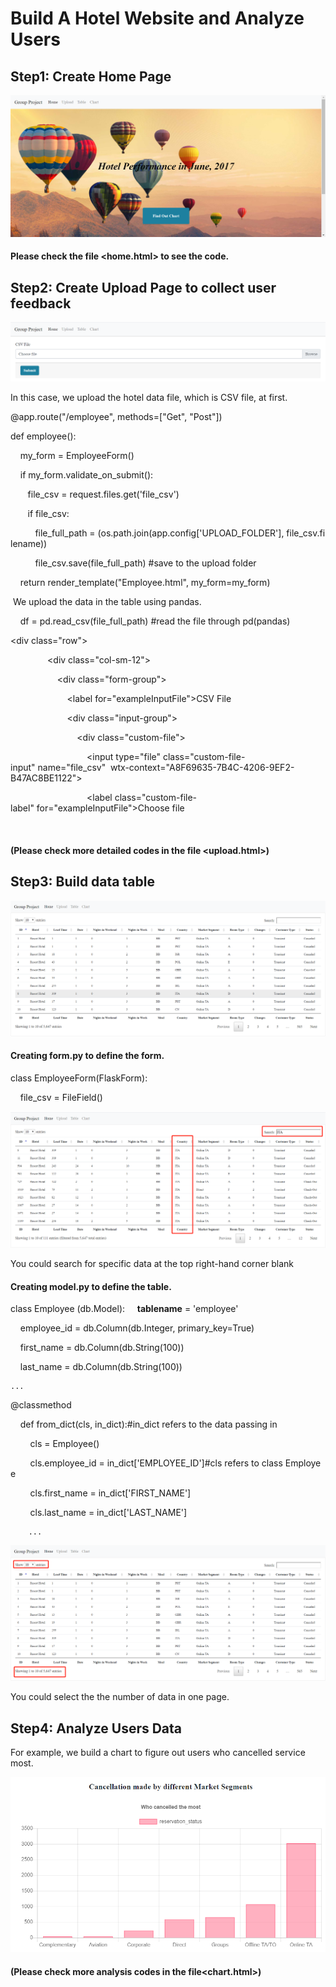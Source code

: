 # Build A Hotel Website and Analyze Users

## Step1: Create Home Page

![group_project](https://github.com/sichensong-99/Web-Application-Projects/blob/master/pics/group_project.png)

#### Please check the file <home.html> to see the code.

## Step2: Create Upload Page to collect user feedback

![upload](https://github.com/sichensong-99/Web-Application-Projects/blob/master/pics/upload_page.png)


In this case, we upload the hotel data file, which is CSV file, at first.

@app.route("/employee", methods=["Get", "Post"])

def employee():

    my_form = EmployeeForm()
    
    if my_form.validate_on_submit():
    
       file_csv = request.files.get('file_csv')
       
       if file_csv:
       
          file_full_path = (os.path.join(app.config['UPLOAD_FOLDER'], file_csv.filename))
          
          file_csv.save(file_full_path) #save to the upload folder
          
    return render_template("Employee.html", my_form=my_form)
    
    

 We upload the data in the table using pandas.
 
    df = pd.read_csv(file_full_path) #read the file through pd(pandas)


 
<div class="row">
    
               <div class="col-sm-12">
               
                   <div class="form-group">
                   
                       <label for="exampleInputFile">CSV File</label>
                       
                       <div class="input-group">
                       
                           <div class="custom-file">
                           
                               <input type="file" class="custom-file-input" name="file_csv"  wtx-context="A8F69635-7B4C-4206-9EF2-B47AC8BE1122">
                               
                               <label class="custom-file-label" for="exampleInputFile">Choose file</label>
                               
                           </div></div></div></div></div>
    
#### (Please check more detailed codes in the file <upload.html>)
    
## Step3: Build data table

![dataset](https://github.com/sichensong-99/Web-Application-Projects/blob/master/pics/dataset.png)

#### Creating form.py to define the form.

class EmployeeForm(FlaskForm):

    file_csv = FileField()

![search](https://github.com/sichensong-99/Web-Application-Projects/blob/master/pics/SEARCH.png)

You could search for specific data at the top right-hand corner blank

    
#### Creating model.py to define the table.

class Employee (db.Model):
    __tablename__ = 'employee'
    
    employee_id = db.Column(db.Integer, primary_key=True)
    
    first_name = db.Column(db.String(100))
    
    last_name = db.Column(db.String(100))
    
    ...
    
@classmethod

    def from_dict(cls, in_dict):#in_dict refers to the data passing in
    
        cls = Employee() 
        
        cls.employee_id = in_dict['EMPLOYEE_ID']#cls refers to class Employee
        
        cls.first_name = in_dict['FIRST_NAME']
        
        cls.last_name = in_dict['LAST_NAME']
        
        ...
        
![showingdata](https://github.com/sichensong-99/Web-Application-Projects/blob/master/pics/SHOWING%20DATA.png)

You could select the the number of data in one page.

## Step4: Analyze Users Data

For example, we build a chart to figure out users who cancelled service most.

![chart](https://github.com/sichensong-99/Web-Application-Projects/blob/master/pics/chart.png)

#### (Please check more analysis codes in the file<chart.html>)
